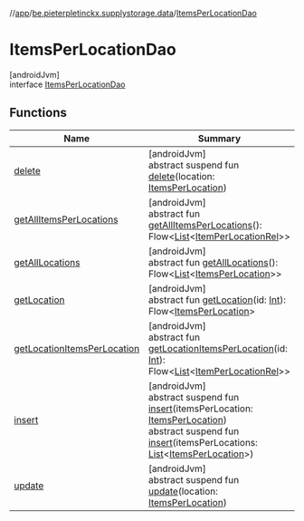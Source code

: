 //[app](../../../index.md)/[be.pieterpletinckx.supplystorage.data](../index.md)/[ItemsPerLocationDao](index.md)

# ItemsPerLocationDao

[androidJvm]\
interface [ItemsPerLocationDao](index.md)

## Functions

| Name | Summary |
|---|---|
| [delete](delete.md) | [androidJvm]<br>abstract suspend fun [delete](delete.md)(location: [ItemsPerLocation](../-items-per-location/index.md)) |
| [getAllItemsPerLocations](get-all-items-per-locations.md) | [androidJvm]<br>abstract fun [getAllItemsPerLocations](get-all-items-per-locations.md)(): Flow&lt;[List](https://kotlinlang.org/api/latest/jvm/stdlib/kotlin.collections/-list/index.html)&lt;[ItemPerLocationRel](../-item-per-location-rel/index.md)&gt;&gt; |
| [getAllLocations](get-all-locations.md) | [androidJvm]<br>abstract fun [getAllLocations](get-all-locations.md)(): Flow&lt;[List](https://kotlinlang.org/api/latest/jvm/stdlib/kotlin.collections/-list/index.html)&lt;[ItemsPerLocation](../-items-per-location/index.md)&gt;&gt; |
| [getLocation](get-location.md) | [androidJvm]<br>abstract fun [getLocation](get-location.md)(id: [Int](https://kotlinlang.org/api/latest/jvm/stdlib/kotlin/-int/index.html)): Flow&lt;[ItemsPerLocation](../-items-per-location/index.md)&gt; |
| [getLocationItemsPerLocation](get-location-items-per-location.md) | [androidJvm]<br>abstract fun [getLocationItemsPerLocation](get-location-items-per-location.md)(id: [Int](https://kotlinlang.org/api/latest/jvm/stdlib/kotlin/-int/index.html)): Flow&lt;[List](https://kotlinlang.org/api/latest/jvm/stdlib/kotlin.collections/-list/index.html)&lt;[ItemPerLocationRel](../-item-per-location-rel/index.md)&gt;&gt; |
| [insert](insert.md) | [androidJvm]<br>abstract suspend fun [insert](insert.md)(itemsPerLocation: [ItemsPerLocation](../-items-per-location/index.md))<br>abstract suspend fun [insert](insert.md)(itemsPerLocations: [List](https://kotlinlang.org/api/latest/jvm/stdlib/kotlin.collections/-list/index.html)&lt;[ItemsPerLocation](../-items-per-location/index.md)&gt;) |
| [update](update.md) | [androidJvm]<br>abstract suspend fun [update](update.md)(location: [ItemsPerLocation](../-items-per-location/index.md)) |
